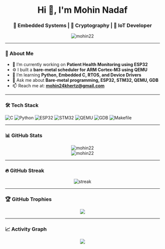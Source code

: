<h1 align="center">Hi 👋, I'm Mohin Nadaf</h1>
<h3 align="center">🚀 Embedded Systems | 🔐 Cryptography | 🤖 IoT Developer</h3>

<p align="center">
  <img src="https://komarev.com/ghpvc/?username=mohin22&label=Profile%20views&color=0e75b6&style=flat" alt="mohin22" />
</p>

---

### 🧠 About Me

- 🔭 I’m currently working on **Patient Health Monitoring using ESP32**
- ⚙️ I built a **bare-metal scheduler for ARM Cortex-M3 using QEMU**
- 🌱 I’m learning **Python, Embedded C, RTOS, and Device Drivers**
- 💬 Ask me about **Bare-metal programming, ESP32, STM32, QEMU, GDB**
- 📫 Reach me at: **mohin24khertz@gmail.com**

---

### 🛠️ Tech Stack

![C](https://img.shields.io/badge/C-00599C?style=flat&logo=c&logoColor=white)
![Python](https://img.shields.io/badge/Python-3776AB?style=flat&logo=python&logoColor=white)
![ESP32](https://img.shields.io/badge/ESP32-black?style=flat&logo=espressif&logoColor=white)
![STM32](https://img.shields.io/badge/STM32-03234B?style=flat&logo=stmicroelectronics&logoColor=white)
![QEMU](https://img.shields.io/badge/QEMU-FA0F00?style=flat&logo=linux&logoColor=white)
![GDB](https://img.shields.io/badge/GDB-000000?style=flat&logo=gnu&logoColor=white)
![Makefile](https://img.shields.io/badge/Makefile-064F8C?style=flat&logo=gnu&logoColor=white)

---

### 📊 GitHub Stats

<p align="center">
  <img src="https://github-readme-stats.vercel.app/api?username=mohin22&show_icons=true&theme=radical" alt="mohin22" />
  <br/>
  <img src="https://github-readme-stats.vercel.app/api/top-langs/?username=mohin22&layout=compact&theme=tokyonight" alt="mohin22" />
</p>

---

### 🔥 GitHub Streak

<p align="center">
  <img src="https://streak-stats.demolab.com?user=mohin22&theme=highcontrast" alt="streak"/>
</p>

---

### 🏆 GitHub Trophies

<p align="center">
  <img src="https://github-profile-trophy.vercel.app/?username=mohin22&theme=matrix&row=2&column=4" />
</p>

---

### 📈 Activity Graph

<p align="center">
  <img src="https://github-readme-activity-graph.cyclic.app/graph?username=mohin22&theme=dracula" />
</p>
